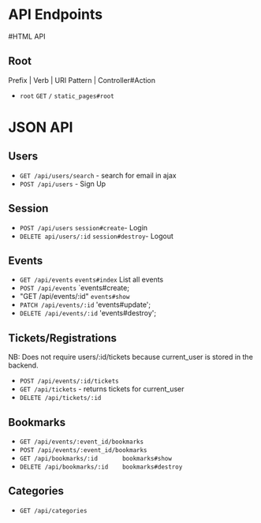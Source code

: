 # API Endpoints

#HTML API

## Root
  Prefix | Verb | URI Pattern | Controller#Action
- `root`   `GET`      `/`      `static_pages#root`


# JSON API
## Users
- `GET /api/users/search` - search for email in ajax
- `POST /api/users` - Sign Up
<!-- - `PATCH /api/users` - Edit User Info -->

## Session
- `POST /api/users` `session#create`- Login
- `DELETE api/users/:id` `session#destroy`- Logout

## Events
- `GET /api/events`  `events#index` List all events
- `POST /api/events`  `events#create;
- "GET /api/events/:id"  `events#show`
- `PATCH /api/events/:id` 'events#update';
- `DELETE /api/events/:id` 'events#destroy';

## Tickets/Registrations
NB: Does not require users/:id/tickets because current_user is stored in the backend.
<!-- - `GET /api/tickets` tickets#       -->
- `POST /api/events/:id/tickets`
- `GET /api/tickets` - returns tickets for current_user
- `DELETE /api/tickets/:id`

## Bookmarks
- `GET /api/events/:event_id/bookmarks`
- `POST /api/events/:event_id/bookmarks`
- `GET /api/bookmarks/:id       bookmarks#show`
- `DELETE /api/bookmarks/:id    bookmarks#destroy`

## Categories
- `GET /api/categories`

<!-- - `DELETE /api/categories/:id` -->
